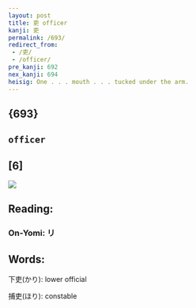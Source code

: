 ```yaml
---
layout: post
title: 吏 officer
kanji: 吏
permalink: /693/
redirect_from:
 - /吏/
 - /officer/
pre_kanji: 692
nex_kanji: 694
heisig: One . . . mouth . . . tucked under the arm.
---
```


## {693}

## `officer`

## [6]

<div class="stroke"><img src="E5908F.png" /></div>

## Reading:

### On-Yomi: リ

## Words:

下吏(かり): lower official

捕吏(ほり): constable
